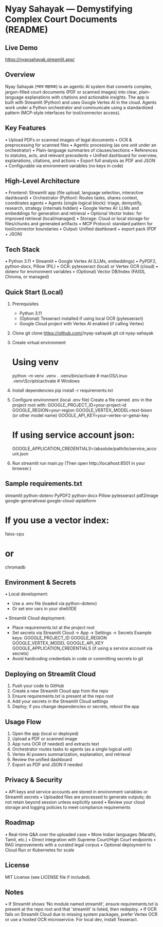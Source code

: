 Nyay Sahayak — Demystifying Complex Court Documents (README)
====================================================================

Live Demo
---------
https://nyaysahayak.streamlit.app/

Overview
--------
Nyay Sahayak (न्याय सहायक) is an agentic AI system that converts complex, jargon-filled
court documents (PDF or scanned images) into clear, plain-language explanations with
citations and actionable insights. The app is built with Streamlit (Python) and uses
Google Vertex AI in the cloud. Agents work under a Python orchestrator and communicate
using a standardized pattern (MCP-style interfaces for tool/connector access).

Key Features
------------
• Upload PDFs or scanned images of legal documents
• OCR & preprocessing for scanned files
• Agentic processing (as one unit under an orchestrator)
• Plain-language summaries of clauses/sections
• References to statutes, acts, and relevant precedents
• Unified dashboard for overview, explanations, citations, and actions
• Export full analysis as PDF and JSON
• Configurable via environment variables (no keys in code)

High-Level Architecture
-----------------------
• Frontend: Streamlit app (file upload, language selection, interactive dashboard)
• Orchestrator (Python): Routes tasks, shares context, coordinates agents
• Agents (single logical block): triage, demystify, research, strategy (internals hidden)
• Google Vertex AI: LLMs and embeddings for generation and retrieval
• Optional Vector Index: for improved retrieval (local/managed)
• Storage: Cloud or local storage for files/chunks and generated artifacts
• MCP Protocol: standard pattern for tool/connector boundaries
• Output: Unified dashboard + export pack (PDF + JSON)

Tech Stack
----------
• Python 3.11
• Streamlit
• Google Vertex AI (LLMs, embeddings)
• PyPDF2, python-docx, Pillow (PIL)
• OCR: pytesseract (local) or Vertex OCR (cloud)
• dotenv for environment variables
• (Optional) Vector DB/Index (FAISS, Chroma, or managed)

Quick Start (Local)
-------------------
1) Prerequisites
   - Python 3.11
   - (Optional) Tesseract installed if using local OCR (pytesseract)
   - Google Cloud project with Vertex AI enabled (if calling Vertex)

2) Clone
   git clone https://github.com/<your-username>/nyay-sahayak.git
   cd nyay-sahayak

3) Create virtual environment
   # Using venv
   python -m venv .venv
   . .venv/bin/activate        # macOS/Linux
   .venv\Scripts\activate    # Windows

4) Install dependencies
   pip install -r requirements.txt

5) Configure environment (local .env file)
   Create a file named .env in the project root with:
     GOOGLE_PROJECT_ID=your-project-id
     GOOGLE_REGION=your-region
     GOOGLE_VERTEX_MODEL=text-bison (or other model name)
     GOOGLE_API_KEY=your-vertex-or-genai-key
     # If using service account json:
     GOOGLE_APPLICATION_CREDENTIALS=/absolute/path/to/service_account.json

6) Run
   streamlit run main.py
   (Then open http://localhost:8501 in your browser.)

Sample requirements.txt
-----------------------
streamlit
python-dotenv
PyPDF2
python-docx
Pillow
pytesseract
pdf2image
google-generativeai
google-cloud-aiplatform
# If you use a vector index:
faiss-cpu
# or
chromadb

Environment & Secrets
---------------------
• Local development:
  - Use a .env file (loaded via python-dotenv)
  - Or set env vars in your shell/IDE

• Streamlit Cloud deployment:
  - Place requirements.txt at the project root
  - Set secrets via Streamlit Cloud -> App -> Settings -> Secrets
    Example keys:
      GOOGLE_PROJECT_ID
      GOOGLE_REGION
      GOOGLE_VERTEX_MODEL
      GOOGLE_API_KEY
      GOOGLE_APPLICATION_CREDENTIALS (if using a service account via secrets)
  - Avoid hardcoding credentials in code or committing secrets to git

Deploying on Streamlit Cloud
----------------------------
1) Push your code to GitHub
2) Create a new Streamlit Cloud app from the repo
3) Ensure requirements.txt is present at the repo root
4) Add your secrets in the Streamlit Cloud settings
5) Deploy; if you change dependencies or secrets, reboot the app

Usage Flow
----------
1) Open the app (local or deployed)
2) Upload a PDF or scanned image
3) App runs OCR (if needed) and extracts text
4) Orchestrator routes tasks to agents (as a single logical unit)
5) Vertex AI powers summarization, explanation, and retrieval
6) Review the unified dashboard
7) Export as PDF and JSON if needed

Privacy & Security
------------------
• API keys and service accounts are stored in environment variables or Streamlit secrets
• Uploaded files are processed to generate outputs; do not retain beyond session unless explicitly saved
• Review your cloud storage and logging policies to meet compliance requirements

Roadmap
-------
• Real-time Q&A over the uploaded case
• More Indian languages (Marathi, Tamil, etc.)
• Direct integration with Supreme Court/High Court endpoints
• RAG improvements with a curated legal corpus
• Optional deployment to Cloud Run or Kubernetes for scale

License
-------
MIT License (see LICENSE file if included).

Notes
-----
• If Streamlit shows 'No module named streamlit', ensure requirements.txt is present at the
  repo root and that 'streamlit' is listed, then redeploy.
• If OCR fails on Streamlit Cloud due to missing system packages, prefer Vertex OCR or
  use a hosted OCR microservice. For local dev, install Tesseract.
